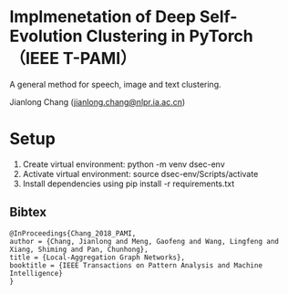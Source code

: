 # Implmenetation of Deep Self-Evolution Clustering in PyTorch（IEEE T-PAMI）
A general method for speech, image and text clustering.

Jianlong Chang (jianlong.chang@nlpr.ia.ac.cn)

# Setup
1. Create virtual environment: python -m venv dsec-env
2. Activate virtual environment: source dsec-env/Scripts/activate 
3. Install dependencies using pip install -r requirements.txt

## Bibtex
```
@InProceedings{Chang_2018_PAMI,
author = {Chang, Jianlong and Meng, Gaofeng and Wang, Lingfeng and Xiang, Shiming and Pan, Chunhong},
title = {Local-Aggregation Graph Networks},
booktitle = {IEEE Transactions on Pattern Analysis and Machine Intelligence}
}
```

